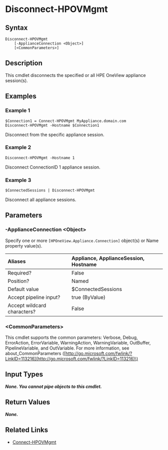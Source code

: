 ﻿---
description: Disconnect from the appliance.
---

# Disconnect-HPOVMgmt

## Syntax

```text
Disconnect-HPOVMgmt
    [-ApplianceConnection <Object>]
    [<CommonParameters>]
```

## Description

This cmdlet disconnects the specified or all HPE OneView appliance session(s).

## Examples

###  Example 1 

```text
$Connection1 = Connect-HPOVMgmt MyAppliance.domain.com
Disconnect-HPOVMgmt -Hostname $Connection1
```

Disconnect from the specific appliance session.

###  Example 2 

```text
Disconnect-HPOVMgmt -Hostname 1

```

Disconnect ConnectionID 1 appliance session.

###  Example 3 

```text
$ConnectedSessions | Disconnect-HPOVMgmt

```

Disconnect all appliance sessions.

## Parameters

### -ApplianceConnection &lt;Object&gt;

Specify one or more `[HPOneView.Appliance.Connection]` object(s) or Name property value(s).

| Aliases | Appliance, ApplianceSession, Hostname |
| :--- | :--- |
| Required? | False |
| Position? | Named |
| Default value | $ConnectedSessions | Where-Object Default |
| Accept pipeline input? | true (ByValue) |
| Accept wildcard characters? | False |

### &lt;CommonParameters&gt;

This cmdlet supports the common parameters: Verbose, Debug, ErrorAction, ErrorVariable, WarningAction, WarningVariable, OutBuffer, PipelineVariable, and OutVariable. For more information, see about\_CommonParameters \([http://go.microsoft.com/fwlink/?LinkID=113216](http://go.microsoft.com/fwlink/?LinkID=113216)\)

## Input Types

_**None. You cannot pipe objects to this cmdlet.**_

## Return Values

_**None.**_



## Related Links

* [Connect-HPOVMgmt](connect-hpovmgmt.md)
